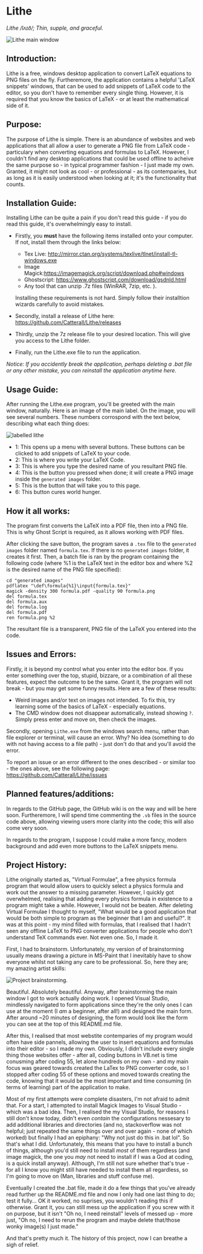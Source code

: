 # Lithe
*Lithe /lʌɪð/; Thin, supple, and graceful.*

![Lithe main window](https://user-images.githubusercontent.com/66549839/84096073-d17f8400-a9f8-11ea-89f8-0c6208f3d93a.png)

Introduction:
-
Lithe is a free, windows desktop application to convert LaTeX equations to PNG files on the fly. Furtheremore, the application contains a helpful 'LaTeX snippets' windows, that can be used to add snippets of LaTeX code to the editor, so you don't have to remember every single thing. However, it is required that you know the basics of LaTeX - or at least the mathematical side of it.


Purpose:
-
The purpose of Lithe is simple. There is an abundance of websites and web applications that all allow a user to generate a PNG file from LaTeX code - particulary when converting equations and formulas to LaTeX. However, I couldn't find any desktop applications that could be used offline to acheive the same purpose so - in typical programmer fashion - I just made my own. Granted, it might not look as cool - or professional - as its contemparies, but as long as it is easily understood when looking at it; it's the functionality that counts.


Installation Guide:
-
Installing Lithe can be quite a pain if you don't read this guide - if you do read this guide, it's overwhelmingly easy to install.
- Firstly, you **must** have the following items installed onto your computer. If not, install them through the links below:
  - Tex Live: http://mirror.ctan.org/systems/texlive/tlnet/install-tl-windows.exe
  - Image Magick:https://imagemagick.org/script/download.php#windows
  - Ghostscript: https://www.ghostscript.com/download/gsdnld.html
  - Any tool that can unzip .7z files (WinRAR, 7zip, etc. ).

  Installing these requirements is not hard. Simply follow their installtion wizards carefully to avoid mistakes.

- Secondly, install a release of Lithe here: https://github.com/Catterall/Lithe/releases
- Thirdly, unzip the 7z release file to your desired location. This will give you access to the Lithe folder.
- Finally, run the Lithe.exe file to run the application.

*Notice: If you accidently break the application, perhaps deleting a .bat file or any other mistake, you can reinstall the application anytime here.*


Usage Guide:
-
After running the Lithe.exe program, you'll be greeted with the main window, naturally. Here is an image of the main label. On the image, you will see several numbers. These numbers corrospond with the text below, describing what each thing does:

![labelled lithe](https://user-images.githubusercontent.com/66549839/84094837-9b8cd080-a9f5-11ea-8eda-b3807e1fd2bc.png)

- 1: This opens up a menu with several buttons. These buttons can be clicked to add snippets of LaTeX to your code.
- 2: This is where you write your LaTeX Code.
- 3: This is where you type the desired name of you resultant PNG file.
- 4: This is the button you pressed when done; it will create a PNG image inside the `generated images` folder.
- 5: This is the button that will take you to this page.
- 6: This button cures world hunger.


How it all works:
-
The program first converts the LaTeX into a PDF file, then into a PNG file. This is why Ghost Script is required, as it allows working with PDF files.

After clicking the save button, the program saves a `.tex` file to the `generated images` folder named `formula.tex`. If there is no `generated images` folder, it creates it first. Then, a batch file is ran by the program containing the following code (where %1 is the LaTeX text in the editor box and where %2 is the desired name of the PNG file specified):
```
cd "generated images"
pdflatex "\def\formula{%1}\input{formula.tex}"
magick -density 300 formula.pdf -quality 90 formula.png
del formula.tex
del formula.aux
del formula.log
del formula.pdf
ren formula.png %2
```
The resultant file is a transparent, PNG file of the LaTeX you entered into the code.


Issues and Errors:
-
Firstly, it is beyond my control what you enter into the editor box. If you enter something over the top, stupid, bizzare, or a combination of all these features, expect the outcome to be the same. Grant it, the program will not break - but you may get some funny results. Here are a few of these results:
- Weird images and/or text on images not intended. To fix this, try learning some of the basics of LaTeX - especially equations.
- The CMD window does not disappear automatically, instead showing `?`. Simply press enter and move on, then check the images.

Secondly, opening `Lithe.exe` from the windows search menu, rather than file explorer or terminal, will cause an error. Why? No idea (something to do with not having access to a file path) - just don't do that and you'll avoid the error.

To report an issue or an error different to the ones described - or similar too - the ones above, see the following page:
https://github.com/Catterall/Lithe/issues


Planned features/additions:
-
In regards to the GitHub page, the GitHub wiki is on the way and will be here soon. Furtheremore, I will spend time commenting the `.vb` files in the source code above, allowing viewing users more clarity into the code; this will also come very soon.

In regards to the program, I suppose I could make a more fancy, modern background and add even more buttons to the LaTeX snippets menu.


Project History:
-
Lithe originally started as, "Virtual Formulae", a free physics formula program that would allow users to quickly select a physics formula and work out the answer to a missing parameter. However, I quickly got overwhelmed, realising that adding every physics formula in existence to a program might take a while. However, I would not be beaten. After deleting Virtual Formulae I thought to myself, "What would be a good application that would be both simple to program as the beginner that I am and useful?". It was at this point - my mind filled with formulas, that I realised that I hadn't seen any offline LaTeX to PNG converter applications for people who don't understand TeX commands ever. Not even one. So, I made it.

First, I had to brainstorm. Unfortunately, my version of of brainstorming usually means drawing a picture in MS-Paint that I inevitably have to show everyone whilst not taking any care to be professional. So, here they are; my amazing artist skills:

![Project brainstorming.](https://user-images.githubusercontent.com/66549839/84093617-a5610480-a9f2-11ea-8eb1-3f0e92f40193.png)

Beautiful. Absolutely beautiful. Anyway, after brainstorming the main window I got to work actually doing work. I opened Visual Studio, mindlessly navigated to form applications since they're the only ones I can use at the moment (I *am* a beginner, after all!) and designed the main form. After around ~20 minutes of designing, the form would look like the form you can see at the top of this README.md file.

After this, I realised that most webstite contemparies of my program would often have side pannels, allowing the user to insert equations and formulas into their editor - so I made my own. Obviously, I didn't include every single thing those websites offer - after all, coding buttons in VB.net is time conusming after coding 55, let alone hundreds on my own - and my main focus was geared towards created the LaTex to PNG converter code, so I stopped after coding 55 of these options and moved towards creating the code, knowing that it would be the most important and time consuming (in terms of learning) part of the application to make. 

Most of my first attempts were complete disasters, I'm not afraid to admit that. For a start, I attempted to install Magick Images to Visual Studio - which was a bad idea. Then, I realised the my Visual Studio, for reasons I still don't know today, didn't even *contain* the configurations nessesary to add additional libraries and directories (and no, stackoverflow was not helpful; just repeated the same things over and over again - none of which worked) but finally I had an epiphany: "Why not just do this in .bat lol". So that's what I did. Unfortunately, this means that you have to install a bunch of things, although you'd still need to install *most* of them regardless (and image magick, the one you *may* not need to install if I was a God at coding, is a quick install anyway). Although, I'm still not sure whether that's true - for all I know you might still have needed to install them all regardless, so I'm going to move on (Man, libraries and stuff confuse me).

Eventually I created the .bat file, made it do a few things that you've already read further up the README.md file and now I only had one last thing to do; test it fully... OK it worked, no suprises, you wouldn't reading this if otherwise. Grant it, you can still mess up the application if you screw with it on purpose, but it isn't "Oh no, I need reinstall" levels of messed up - more just, "Oh no, I need to rerun the program and maybe delete that/those wonky image(s) I just made."

And that's pretty much it. The history of this project, now I can breathe a sigh of relief.

